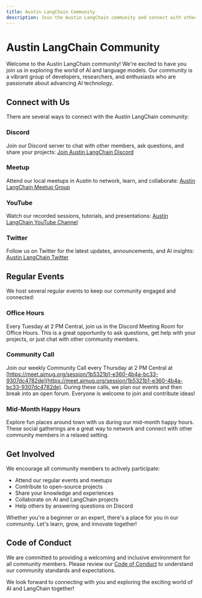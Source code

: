 ```yaml
---
title: Austin LangChain Community
description: Join the Austin LangChain community and connect with other developers, researchers, and enthusiasts.
---
```


# Austin LangChain Community

Welcome to the Austin LangChain community! We're excited to have you join us in exploring the world of AI and language models. Our community is a vibrant group of developers, researchers, and enthusiasts who are passionate about advancing AI technology.

## Connect with Us

There are several ways to connect with the Austin LangChain community:

### Discord
Join our Discord server to chat with other members, ask questions, and share your projects:
[Join Austin LangChain Discord](https://discord.gg/JzWgadPFQd)

### Meetup
Attend our local meetups in Austin to network, learn, and collaborate:
[Austin LangChain Meetup Group](https://www.meetup.com/austin-langchain-ai-group/)

### YouTube
Watch our recorded sessions, tutorials, and presentations:
[Austin LangChain YouTube Channel](https://www.youtube.com/channel/UC03IXA4KU6hOQ_3YPTbS0ig)

### Twitter
Follow us on Twitter for the latest updates, announcements, and AI insights:
[Austin LangChain Twitter](https://twitter.com/AustinLangChain)

## Regular Events

We host several regular events to keep our community engaged and connected:

### Office Hours
Every Tuesday at 2 PM Central, join us in the Discord Meeting Room for Office Hours. This is a great opportunity to ask questions, get help with your projects, or just chat with other community members.

### Community Call
Join our weekly Community Call every Thursday at 2 PM Central at [https://meet.aimug.org/session/1b5321b1-e360-4b4a-bc33-9307dc4782de](https://meet.aimug.org/session/1b5321b1-e360-4b4a-bc33-9307dc4782de). During these calls, we plan our events and then break into an open forum. Everyone is welcome to join and contribute ideas!

### Mid-Month Happy Hours
Explore fun places around town with us during our mid-month happy hours. These social gatherings are a great way to network and connect with other community members in a relaxed setting.

## Get Involved

We encourage all community members to actively participate:

- Attend our regular events and meetups
- Contribute to open-source projects
- Share your knowledge and experiences
- Collaborate on AI and LangChain projects
- Help others by answering questions on Discord

Whether you're a beginner or an expert, there's a place for you in our community. Let's learn, grow, and innovate together!

## Code of Conduct

We are committed to providing a welcoming and inclusive environment for all community members. Please review our [Code of Conduct](/code-of-conduct) to understand our community standards and expectations.

We look forward to connecting with you and exploring the exciting world of AI and LangChain together!